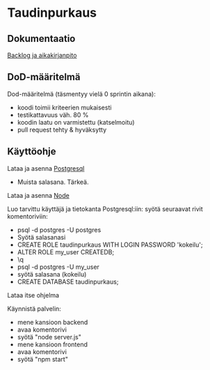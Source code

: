# Taudinpurkaus


## Dokumentaatio

[Backlog ja aikakirjanpito](https://docs.google.com/spreadsheets/d/e/2PACX-1vT-c9lv_qbbtI2iUYnYm3j4XEcGpK-cvejJRi9k49gu4HiQ41ATS_wnY1VlinJPRadF8myDc4ngpZzG/pubhtml)


## DoD-määritelmä

Dod-määritelmä (täsmentyy vielä 0 sprintin aikana):

- koodi toimii kriteerien mukaisesti
- testikattavuus väh. 80 %
- koodin laatu on varmistettu (katselmoitu)
- pull request tehty & hyväksytty

## Käyttöohje

Lataa ja asenna [Postgresql](https://www.postgresql.org/download/)
- Muista salasana. Tärkeä.

Lataa ja asenna [Node](https://nodejs.org/en/)

Luo tarvittu käyttäjä ja tietokanta Postgresql:iin: syötä seuraavat rivit komentoriviin:
- psql -d postgres -U postgres
- Syötä salasanasi
- CREATE ROLE taudinpurkaus WITH LOGIN PASSWORD 'kokeilu';
- ALTER ROLE my_user CREATEDB;
- \q 
- psql -d postgres -U my_user 
- syötä salasana (kokeilu)
- CREATE DATABASE taudinpurkaus;

Lataa itse ohjelma

Käynnistä palvelin:
- mene kansioon backend 
- avaa komentorivi 
- syötä "node server.js"
- mene kansioon frontend
- avaa komentorivi
- syötä "npm start"


